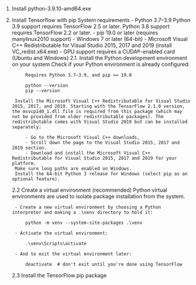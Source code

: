 1. Install python-3.9.10-amd64.exe
2. Install Tensorflow with pip
    System requirements
        - Python 3.7–3.9
            Python 3.9 support requires TensorFlow 2.5 or later.
            Python 3.8 support requires TensorFlow 2.2 or later.
        - pip 19.0 or later (requires manylinux2010 support)
        - Windows 7 or later (64-bit)
        - Microsoft Visual C++ Redistributable for Visual Studio 2015, 2017 and 2019 (install VC_redist.x64.exe)
        - GPU support requires a CUDA®-enabled card (Ubuntu and Windows)
    2.1. Install the Python development environment on your system
        Check if your Python environment is already configured:

            Requires Python 3.7–3.9, and pip >= 19.0

            python --version
            pip --version
        
        Install the Microsoft Visual C++ Redistributable for Visual Studio 2015, 2017, and 2019. Starting with the TensorFlow 2.1.0 version, the msvcp140_1.dll file is required from this package (which may not be provided from older redistributable packages). The redistributable comes with Visual Studio 2019 but can be installed separately:

            - Go to the Microsoft Visual C++ downloads,
            - Scroll down the page to the Visual Studio 2015, 2017 and 2019 section.
            - Download and install the Microsoft Visual C++ Redistributable for Visual Studio 2015, 2017 and 2019 for your platform.
        Make sure long paths are enabled on Windows.
        Install the 64-bit Python 3 release for Windows (select pip as an optional feature).

    2.2 Create a virtual environment (recommended)
    Python virtual environments are used to isolate package installation from the system.

        - Create a new virtual environment by choosing a Python interpreter and making a .\venv directory to hold it:
            
            python -m venv --system-site-packages .\venv

        - Activate the virtual environment:

            .\venv\Scripts\activate

        - And to exit the virtual environment later:

            deactivate  # don't exit until you're done using TensorFlow
    
    2.3 Install the TensorFlow pip package
